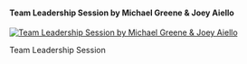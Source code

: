 ﻿#### Team Leadership Session by Michael Greene & Joey Aiello

[![Team Leadership Session by Michael Greene & Joey Aiello](https://i4.ytimg.com/vi/wwBMgP021sk/hqdefault.jpg "Team Leadership Session by Michael Greene & Joey Aiello")](https://www.youtube.com/watch?v=wwBMgP021sk)

Team Leadership Session


